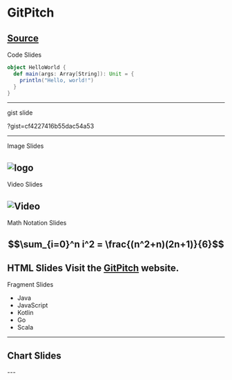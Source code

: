 # GitPitch
[Source](https://github.com/delikely/keynote/edit/master/PITCHME.md)
---
Code Slides

```scala
object HelloWorld {
  def main(args: Array[String]): Unit = {
    println("Hello, world!")
  }
}
```
---
gist slide

?gist=cf4227416b55dac54a53

---
Image Slides

![logo](https://github.com/gitpitch/gitpitch/wiki/images/gp-banner.jpg)
---
Video Slides

![Video](https://player.vimeo.com/video/111525512)
---
Math Notation Slides

$$\sum_{i=0}^n i^2 = \frac{(n^2+n)(2n+1)}{6}$$
---

HTML Slides
Visit the <a href="https://github.com" target="_blank">GitPitch</a> website.
---
Fragment Slides
- Java
- JavaScript <!-- .element: class="fragment" -->
- Kotlin     <!-- .element: class="fragment" -->
- Go         <!-- .element: class="fragment" -->
- Scala      <!-- .element: class="fragment" -->
---
Chart Slides
---

<canvas data-chart="line">
<!-- 
{
 "data": {
  "labels": ["January"," February"," March"," April"," May"," June"," July"],
  "datasets": [
   {
    "data":[65,59,80,81,56,55,40],
    "label":"My first dataset","backgroundColor":"rgba(20,220,220,.8)"
   },
   {
    "data":[28,48,40,19,86,27,90],
    "label":"My second dataset","backgroundColor":"rgba(220,120,120,.8)"
   }
  ]
 }, 
 "options": { "responsive": "true" }
}
-->
</canvas>
---
